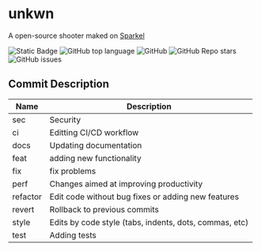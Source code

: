 # unkwn
A open-source shooter maked on [Sparkel](https://github.com/MrScautHD/Sparkle)
<!--Блок информации о репозитории в бейджах-->
![Static Badge](https://img.shields.io/badge/everyofflineuser-unkwn-unkwn)
![GitHub top language](https://img.shields.io/github/languages/top/everyofflineuser/unkwn)
![GitHub](https://img.shields.io/github/license/everyofflineuser/unkwn)
![GitHub Repo stars](https://img.shields.io/github/stars/everyofflineuser/unkwn)
![GitHub issues](https://img.shields.io/github/issues/everyofflineuser/unkwn)

[Releases]: https://github.com/everyofflineuser/unkwn/releases

<!--Commit Description-->
## Commit Description
| Name | Description                                                        |
|----------|-----------------------------------------------------------------|
| sec      | Security                                        |
| ci       | Editting CI/CD workflow                              |
| docs	   | Updating documentation                                         |
| feat	   | adding new functionality                                   |
| fix	   | fix problems                                              |
| perf	   | Changes aimed at improving productivity          |
| refactor | Edit code without bug fixes or adding new features |
| revert   | Rollback to previous commits                                     |
| style	   | Edits by code style (tabs, indents, dots, commas, etc)     |
| test	   | Adding tests                                               |